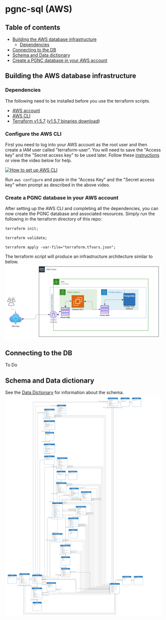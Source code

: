 # pgnc-sql (AWS)
## Table of contents
  * [Building the AWS database infrastructure](#building-the-aws-database-infrastructure)
    * [Dependencies](#dependencies)
  * [Connecting to the DB](#connecting-to-the-db)
  * [Schema and Data dictionary](#schema-and-data-dictionary)
  * [Create a PGNC database in your AWS account](create-a-pgnc-database-in-your-aws-account)

## Building the AWS database infrastructure

### Dependencies

The following need to be installed before you use the terraform scripts.
  * [AWS account][1]
  * [AWS CLI][3]
  * [Terraform v1.5.7][4] ([v1.5.7 binaries download][5])

### Configure the AWS CLI

First you need to log into your AWS account as the root user and then create a IAM user called "terraform-user". You will need to save the "Access key" and the "Secret access key" to be used later. Follow these [instructions][2] or view the video below for help.

[![How to set up AWS CLI](http://img.youtube.com/vi/cf9mI3eVf2U/0.jpg)](http://www.youtube.com/shorts/cf9mI3eVf2U)

Run `aws configure` and paste in the "Access Key" and the "Secret access key" when prompt as described in the above video.

### Create a PGNC database in your AWS account

After setting up the AWS CLI and completing all the dependencies, you can now create the PGNC database and associated resources. Simply run the following in the terraform directory of this repo:
```shell
terraform init;
```
```shell
terraform validate;
```
```shell
terraform apply -var-file="terraform.tfvars.json";
```
The terraform script will produce an infrastructure architecture similar to below.
![PGNC infrastructure](./aws_infra.svg)

## Connecting to the DB
To Do

## Schema and Data dictionary

See the [Data Dictionary](pgnc_20240624172110.pdf) for information about the schema.
![PGNC diagram](https://raw.githubusercontent.com/HGNC/pgnc_db_schema/e182f64a03569cd94f8e9cdbda40f3eeefd0f5bf/pgnc-diagram.svg)

[1]: https://aws.amazon.com
[2]: https://kloudle.com/academy/how-to-create-an-iam-admin-user-in-aws/
[3]: https://docs.aws.amazon.com/cli/latest/userguide/getting-started-install.html
[4]: https://developer.hashicorp.com/terraform/tutorials/aws-get-started/install-cli
[5]: https://releases.hashicorp.com/terraform/1.5.7
